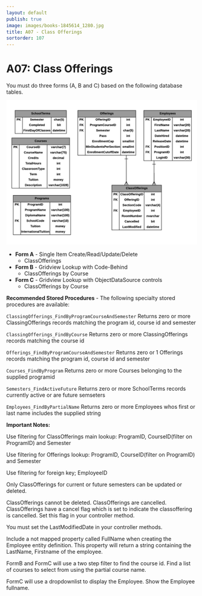 ```yaml
---
layout: default
publish: true
image: images/books-1845614_1280.jpg
title: A07 - Class Offerings
sortorder: 107
---
```

# A07: Class Offerings

You must do three forms (A, B and C) based on the following database tables.

![](A07.png)

- **Form A** - Single Item Create/Read/Update/Delete
  - ClassOfferings
- **Form B** - Gridview Lookup with Code-Behind
  - ClassOfferings by Course
- **Form C** - Gridview Lookup with ObjectDataSource controls
  - ClassOfferings by Course

**Recommended Stored Procedures** - The following specialty stored procedures are available:

`ClassingOfferings_FindByProgramCourseAndSemester` Returns zero or more ClassingOfferings records matching the program id, course id and semester

`ClassingOfferings_FindByCourse` Returns zero or more ClassingOfferings records matching the course id 

`Offerings_FindByProgramCourseAndSemester` Returns zero or 1 Offerings records matching the program id, course id and semester

`Courses_FindByProgram` Returns zero or more Courses belonging to the supplied programid

`Semesters_FindActiveFuture` Returns zero or more SchoolTerms records currently active or are future semseters

`Employees_FindByPartialName` Returns zero or more Employees whos first or last name includes the supplied string

**Important Notes:** 

Use filtering for ClassOfferings main lookup: ProgramID, CourseID(filter on ProgramID) and Semester

Use filtering for Offerings lookup: ProgramID, CourseID(filter on ProgramID) and Semester

Use filtering for foreign key; EmployeeID

Only ClassOfferings for current or future semesters can be updated or deleted.

ClassOfferings cannot be deleted. ClassOfferings are cancelled. ClassOfferings have a cancel flag which is set to indicate the classoffering is cancelled. Set this flag in your controller method.

You must set the LastModifiedDate in your controller methods.

Include a not mapped property called FullName when creating the Employee entity definition. This property will return a string containing the LastName, Firstname of the employee.

FormB and FormC will use a two step filter to find the course id. Find a list of courses to select from using the partial course name.

FormC will use a dropdownlist to display the Employee. Show the Employee fullname.
